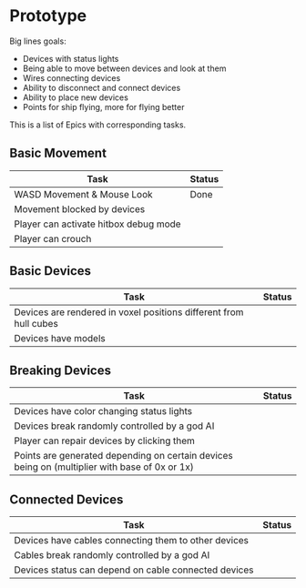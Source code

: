 # Prototype
Big lines goals:
- Devices with status lights
- Being able to move between devices and look at them
- Wires connecting devices
- Ability to disconnect and connect devices
- Ability to place new devices
- Points for ship flying, more for flying better

This is a list of Epics with corresponding tasks.

## Basic Movement
| Task                                                                | Status |
|---------------------------------------------------------------------|--------|
| WASD Movement & Mouse Look                                          | Done   |
| Movement blocked by devices                                         |        |
| Player can activate hitbox debug mode                               |        |
| Player can crouch                                                   |        |

## Basic Devices
| Task                                                                | Status |
|---------------------------------------------------------------------|--------|
| Devices are rendered in voxel positions different from hull cubes   |        |
| Devices have models                                                 |        |

## Breaking Devices
| Task                                                                | Status |
|---------------------------------------------------------------------|--------|
| Devices have color changing status lights                           |        |
| Devices break randomly controlled by a god AI                       |        |
| Player can repair devices by clicking them                          |        |
| Points are generated depending on certain devices being on (multiplier with base of 0x or 1x) |  |

## Connected Devices
| Task                                                                | Status |
|---------------------------------------------------------------------|--------|
| Devices have cables connecting them to other devices                |        |
| Cables break randomly controlled by a god AI                        |        |
| Devices status can depend on cable connected devices                |        |
